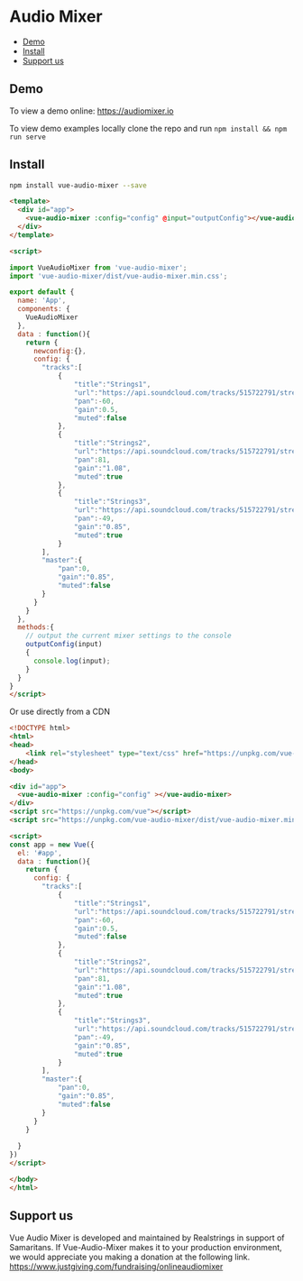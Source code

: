 # Audio Mixer

- [Demo](#demo)
- [Install](#install)
- [Support us](#support-us)

## Demo

To view a demo online:
https://audiomixer.io

To view demo examples locally clone the repo and run `npm install && npm run serve`

## Install

``` bash
npm install vue-audio-mixer --save
```


``` html
<template>
  <div id="app">
    <vue-audio-mixer :config="config" @input="outputConfig"></vue-audio-mixer>
  </div>
</template>

<script>

import VueAudioMixer from 'vue-audio-mixer';
import 'vue-audio-mixer/dist/vue-audio-mixer.min.css'; 

export default {
  name: 'App',
  components: {
    VueAudioMixer
  },
  data : function(){     
    return {
      newconfig:{},
      config: {
        "tracks":[
            {
                "title":"Strings1",
                "url":"https://api.soundcloud.com/tracks/515722791/stream?client_id=ae1dadcc70f054f451de8c6358bcf396",
                "pan":-60,
                "gain":0.5,
                "muted":false
            },
            {
                "title":"Strings2",
                "url":"https://api.soundcloud.com/tracks/515722791/stream?client_id=ae1dadcc70f054f451de8c6358bcf396",
                "pan":81,
                "gain":"1.08",
                "muted":true
            },
            {
                "title":"Strings3",
                "url":"https://api.soundcloud.com/tracks/515722791/stream?client_id=ae1dadcc70f054f451de8c6358bcf396",
                "pan":-49,
                "gain":"0.85",
                "muted":true
            }
        ],
        "master":{
            "pan":0,
            "gain":"0.85",
            "muted":false
        }
      }
    }  
  },
  methods:{
    // output the current mixer settings to the console
    outputConfig(input)
    {
      console.log(input);
    }
  }
}
</script>
```

Or use directly from a CDN
``` html
<!DOCTYPE html>
<html>
<head>
    <link rel="stylesheet" type="text/css" href="https://unpkg.com/vue-audio-mixer/dist/vue-audio-mixer.min.css">
</head>
<body>

<div id="app">
  <vue-audio-mixer :config="config" ></vue-audio-mixer>
</div>
<script src="https://unpkg.com/vue"></script>
<script src="https://unpkg.com/vue-audio-mixer/dist/vue-audio-mixer.min.js"></script>

<script>
const app = new Vue({
  el: '#app',
  data : function(){     
    return {
      config: {
        "tracks":[
            {
                "title":"Strings1",
                "url":"https://api.soundcloud.com/tracks/515722791/stream?client_id=ae1dadcc70f054f451de8c6358bcf396",
                "pan":-60,
                "gain":0.5,
                "muted":false
            },
            {
                "title":"Strings2",
                "url":"https://api.soundcloud.com/tracks/515722791/stream?client_id=ae1dadcc70f054f451de8c6358bcf396",
                "pan":81,
                "gain":"1.08",
                "muted":true
            },
            {
                "title":"Strings3",
                "url":"https://api.soundcloud.com/tracks/515722791/stream?client_id=ae1dadcc70f054f451de8c6358bcf396",
                "pan":-49,
                "gain":"0.85",
                "muted":true
            }
        ],
        "master":{
            "pan":0,
            "gain":"0.85",
            "muted":false
        }
      }
    }  
    
  }
})
</script> 

</body>
</html>


```

## Support us

Vue Audio Mixer is developed and maintained by Realstrings in support of Samaritans. If Vue-Audio-Mixer makes it to your production environment, we would appreciate you making a donation at the following link. https://www.justgiving.com/fundraising/onlineaudiomixer